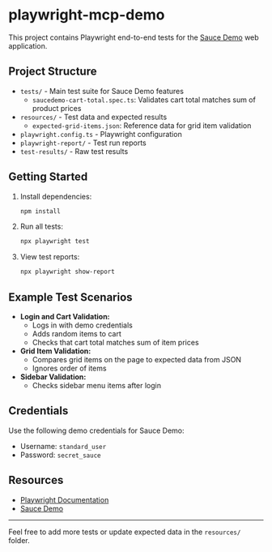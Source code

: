 # playwright-mcp-demo

This project contains Playwright end-to-end tests for the [Sauce Demo](https://www.saucedemo.com/v1/) web application.

## Project Structure
- `tests/` - Main test suite for Sauce Demo features
  - `saucedemo-cart-total.spec.ts`: Validates cart total matches sum of product prices
- `resources/` - Test data and expected results
  - `expected-grid-items.json`: Reference data for grid item validation
- `playwright.config.ts` - Playwright configuration
- `playwright-report/` - Test run reports
- `test-results/` - Raw test results

## Getting Started
1. Install dependencies:
   ```bash
   npm install
   ```
2. Run all tests:
   ```bash
   npx playwright test
   ```
3. View test reports:
   ```bash
   npx playwright show-report
   ```

## Example Test Scenarios
- **Login and Cart Validation:**
  - Logs in with demo credentials
  - Adds random items to cart
  - Checks that cart total matches sum of item prices
- **Grid Item Validation:**
  - Compares grid items on the page to expected data from JSON
  - Ignores order of items
- **Sidebar Validation:**
  - Checks sidebar menu items after login

## Credentials
Use the following demo credentials for Sauce Demo:
- Username: `standard_user`
- Password: `secret_sauce`

## Resources
- [Playwright Documentation](https://playwright.dev/)
- [Sauce Demo](https://www.saucedemo.com/v1/)

---
Feel free to add more tests or update expected data in the `resources/` folder.
